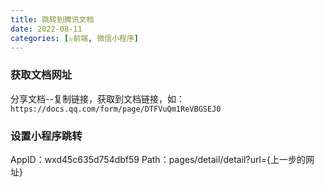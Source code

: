 ```yaml
---
title: 跳转到腾讯文档
date: 2022-08-11
categories: [✫前端, 微信小程序]
---
```


### 获取文档网址

分享文档--复制链接，获取到文档链接，如：`https://docs.qq.com/form/page/DTFVuQm1ReVBGSEJ0`

### 设置小程序跳转

AppID：wxd45c635d754dbf59
Path：pages/detail/detail?url={上一步的网址}
